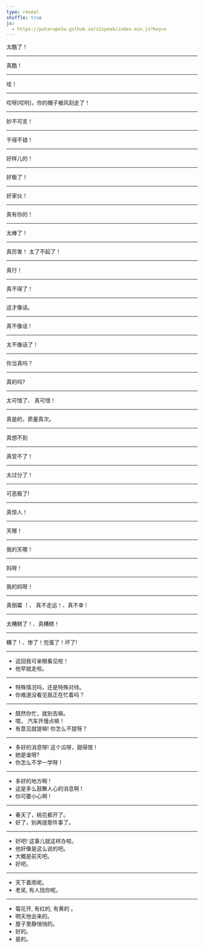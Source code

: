 ```yaml
---
type: reveal
shuffle: true
js:
  - https://patarapolw.github.io/s2speak/index.min.js?key=x
---
```


太酷了！

---

真酷！

---

哇！

---

哎呀[哎哟]，你的帽子被风刮走了！

---

妙不可言！

---

干得不错！

---

好样儿的！

---

好极了！

---

好家伙！

---

真有你的！

---

太棒了！

---

真厉害！ 太了不起了！

---

真行！

---

真不得了！

---

这才像话。

---

真不像话 !

---

太不像话了！

---

你当真吗？

---

真的吗?

---

太可惜了、 真可惜！

---

真是的，质量真次。

---

真想不到

---

真受不了！

---

太过分了！

---

可恶极了!

---

真惊人！

---

天哪！

---

我的天哪！

---

妈呀！

---

我的妈呀！

---

真倒霉 ！、 真不走运！、真不幸 !

---

太糟糕了！、真糟糕！

---

糟了！、惨了！完蛋了！坏了!

---

* 这回我可亲眼看见啦！
* 他早就走啦。

---

* 特殊情况吗，还是特殊对待。
* 你难道没看见我正在忙着吗？

---

* 既然你忙，就别去嘛。
* 喂， 汽车开慢点嘛！  
* 有意见就提嘛! 你怎么不提呀？

---

* 多好的消息呀!  这个瓜呀，甜得恨！  
* 她是谁呀?  
* 你怎么不学一学呀！

---

* 多好的地方啊 !
* 这是多么鼓舞人心的消息啊 !  
* 你可要小心啊 !

---

* 春天了，桃花都开了。
* 好了，别再提那件事了。

---

* 好吧! 这事儿就这样办啦。
* 他好像是这么说的吧。
* 大概是前天吧。
* 好吧。

---

* 天下着雨呢。
* 老吴, 有人找你呢。

---

* 菊花开, 有红的, 有黄的 。
* 明天他会来的。
* 屋子里静悄悄的。
* 好的。
* 是的。
